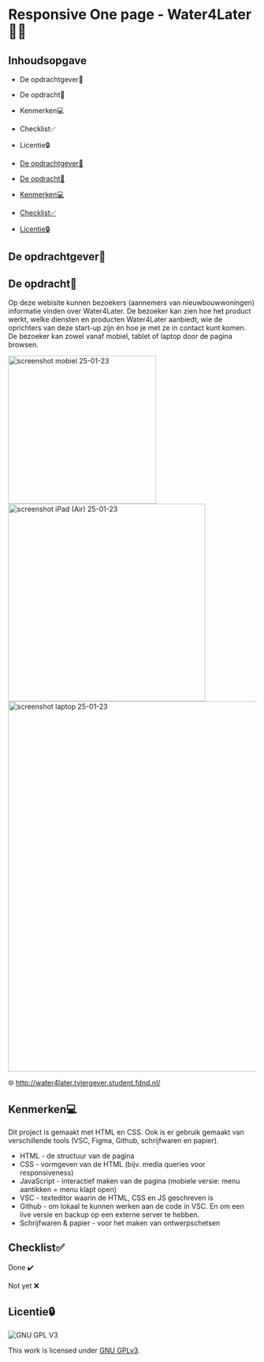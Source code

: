 # Responsive One page - Water4Later🌿💧

## Inhoudsopgave

* De opdrachtgever🚀 
* De opdracht📝
* Kenmerken💻 
* Checklist✅ 
* Licentie🔒 


* [De opdrachtgever🚀](#Deopdrachtgever🚀)
* [De opdracht📝](##Deopdracht📝)
* [Kenmerken💻](##Kenmerken💻)
* [Checklist✅](##Checklist✅)
* [Licentie🔒](##Licentie🔒)


## De opdrachtgever🚀  

## De opdracht📝

Op deze webisite kunnen bezoekers (aannemers van nieuwbouwwoningen) informatie vinden over Water4Later. De bezoeker kan zien hoe het product werkt, welke diensten en producten Water4Later aanbiedt, wie de oprichters van deze start-up zijn én hoe je met ze in contact kunt komen. De bezoeker kan zowel vanaf mobiel, tablet of laptop door de pagina browsen.


<img width="300" alt="screenshot mobiel 25-01-23" src="https://user-images.githubusercontent.com/112861180/214590685-cebd4352-8af6-47e7-a139-c813cb3e0426.png">
<img width="400" alt="screenshot iPad (Air) 25-01-23" src="https://user-images.githubusercontent.com/112861180/214591255-083feafc-890c-430e-a1b3-9118b8d81768.png">
<img width="750" alt="screenshot laptop 25-01-23" src="https://user-images.githubusercontent.com/112861180/214591268-e5ec5f52-3889-4866-b8dd-03216771d5a6.png">

🌐 http://water4later.tviergever.student.fdnd.nl/

## Kenmerken💻 
<!-- Bij Kenmerken staat welke technieken zijn gebruikt en hoe. Wat is de HTML structuur? Wat zijn de belangrijkste dingen in CSS? Wat is er met JS gedaan en hoe? -->
Dit project is gemaakt met HTML en CSS. Ook is er gebruik gemaakt van verschillende tools (VSC, Figma, Github, schrijfwaren en papier).

* HTML - de structuur van de pagina
* CSS - vormgeven van de HTML (bijv. media queries voor responsiveness)
* JavaScript - interactief maken van de pagina (mobiele versie: menu aantikken = menu klapt open)
* VSC - texteditor waarin de HTML, CSS en JS geschreven is
* Github - om lokaal te kunnen werken aan de code in VSC. En om een live versie en backup op een externe server te hebben.
* Schrijfwaren & papier - voor het maken van ontwerpschetsen

## Checklist✅

Done ✔️

Not yet ❌


## Licentie🔒 

![GNU GPL V3](https://www.gnu.org/graphics/gplv3-127x51.png)

This work is licensed under [GNU GPLv3](./LICENSE).